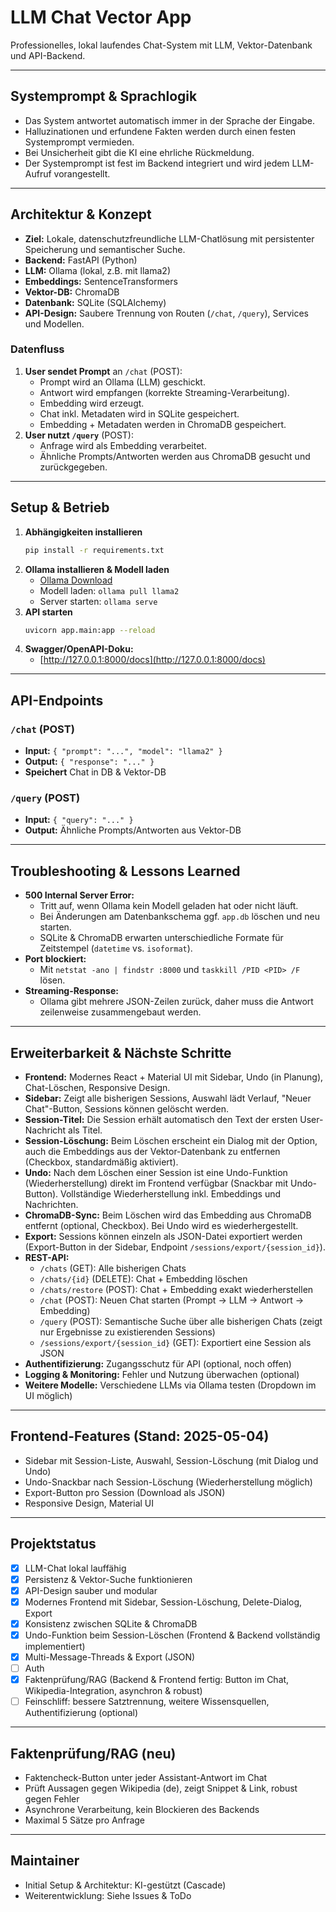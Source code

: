 # LLM Chat Vector App

Professionelles, lokal laufendes Chat-System mit LLM, Vektor-Datenbank und API-Backend.

---

## Systemprompt & Sprachlogik

- Das System antwortet automatisch immer in der Sprache der Eingabe.
- Halluzinationen und erfundene Fakten werden durch einen festen Systemprompt vermieden.
- Bei Unsicherheit gibt die KI eine ehrliche Rückmeldung.
- Der Systemprompt ist fest im Backend integriert und wird jedem LLM-Aufruf vorangestellt.

---

## Architektur & Konzept

- **Ziel:** Lokale, datenschutzfreundliche LLM-Chatlösung mit persistenter Speicherung und semantischer Suche.
- **Backend:** FastAPI (Python)
- **LLM:** Ollama (lokal, z.B. mit llama2)
- **Embeddings:** SentenceTransformers
- **Vektor-DB:** ChromaDB
- **Datenbank:** SQLite (SQLAlchemy)
- **API-Design:** Saubere Trennung von Routen (`/chat`, `/query`), Services und Modellen.

### Datenfluss
1. **User sendet Prompt** an `/chat` (POST):
    - Prompt wird an Ollama (LLM) geschickt.
    - Antwort wird empfangen (korrekte Streaming-Verarbeitung).
    - Embedding wird erzeugt.
    - Chat inkl. Metadaten wird in SQLite gespeichert.
    - Embedding + Metadaten werden in ChromaDB gespeichert.
2. **User nutzt `/query`** (POST):
    - Anfrage wird als Embedding verarbeitet.
    - Ähnliche Prompts/Antworten werden aus ChromaDB gesucht und zurückgegeben.

---

## Setup & Betrieb

1. **Abhängigkeiten installieren**
   ```sh
   pip install -r requirements.txt
   ```
2. **Ollama installieren & Modell laden**
   - [Ollama Download](https://ollama.com/)
   - Modell laden: `ollama pull llama2`
   - Server starten: `ollama serve`
3. **API starten**
   ```sh
   uvicorn app.main:app --reload
   ```
4. **Swagger/OpenAPI-Doku:**
   - [http://127.0.0.1:8000/docs](http://127.0.0.1:8000/docs)

---

## API-Endpoints

### `/chat` (POST)
- **Input:** `{ "prompt": "...", "model": "llama2" }`
- **Output:** `{ "response": "..." }`
- **Speichert** Chat in DB & Vektor-DB

### `/query` (POST)
- **Input:** `{ "query": "..." }`
- **Output:** Ähnliche Prompts/Antworten aus Vektor-DB

---

## Troubleshooting & Lessons Learned

- **500 Internal Server Error:**
  - Tritt auf, wenn Ollama kein Modell geladen hat oder nicht läuft.
  - Bei Änderungen am Datenbankschema ggf. `app.db` löschen und neu starten.
  - SQLite & ChromaDB erwarten unterschiedliche Formate für Zeitstempel (`datetime` vs. `isoformat`).
- **Port blockiert:**
  - Mit `netstat -ano | findstr :8000` und `taskkill /PID <PID> /F` lösen.
- **Streaming-Response:**
  - Ollama gibt mehrere JSON-Zeilen zurück, daher muss die Antwort zeilenweise zusammengebaut werden.

---

## Erweiterbarkeit & Nächste Schritte

- **Frontend:** Modernes React + Material UI mit Sidebar, Undo (in Planung), Chat-Löschen, Responsive Design.
- **Sidebar:** Zeigt alle bisherigen Sessions, Auswahl lädt Verlauf, "Neuer Chat"-Button, Sessions können gelöscht werden.
- **Session-Titel:** Die Session erhält automatisch den Text der ersten User-Nachricht als Titel.
- **Session-Löschung:** Beim Löschen erscheint ein Dialog mit der Option, auch die Embeddings aus der Vektor-Datenbank zu entfernen (Checkbox, standardmäßig aktiviert).
- **Undo:** Nach dem Löschen einer Session ist eine Undo-Funktion (Wiederherstellung) direkt im Frontend verfügbar (Snackbar mit Undo-Button). Vollständige Wiederherstellung inkl. Embeddings und Nachrichten.
- **ChromaDB-Sync:** Beim Löschen wird das Embedding aus ChromaDB entfernt (optional, Checkbox). Bei Undo wird es wiederhergestellt.
- **Export:** Sessions können einzeln als JSON-Datei exportiert werden (Export-Button in der Sidebar, Endpoint `/sessions/export/{session_id}`).
- **REST-API:**
  - `/chats` (GET): Alle bisherigen Chats
  - `/chats/{id}` (DELETE): Chat + Embedding löschen
  - `/chats/restore` (POST): Chat + Embedding exakt wiederherstellen
  - `/chat` (POST): Neuen Chat starten (Prompt → LLM → Antwort → Embedding)
  - `/query` (POST): Semantische Suche über alle bisherigen Chats (zeigt nur Ergebnisse zu existierenden Sessions)
  - `/sessions/export/{session_id}` (GET): Exportiert eine Session als JSON
- **Authentifizierung:** Zugangsschutz für API (optional, noch offen)
- **Logging & Monitoring:** Fehler und Nutzung überwachen (optional)
- **Weitere Modelle:** Verschiedene LLMs via Ollama testen (Dropdown im UI möglich)

---

## Frontend-Features (Stand: 2025-05-04)
- Sidebar mit Session-Liste, Auswahl, Session-Löschung (mit Dialog und Undo)
- Undo-Snackbar nach Session-Löschung (Wiederherstellung möglich)
- Export-Button pro Session (Download als JSON)
- Responsive Design, Material UI

---

## Projektstatus
- [x] LLM-Chat lokal lauffähig
- [x] Persistenz & Vektor-Suche funktionieren
- [x] API-Design sauber und modular
- [x] Modernes Frontend mit Sidebar, Session-Löschung, Delete-Dialog, Export
- [x] Konsistenz zwischen SQLite & ChromaDB
- [x] Undo-Funktion beim Session-Löschen (Frontend & Backend vollständig implementiert)
- [x] Multi-Message-Threads & Export (JSON)
- [ ] Auth
- [x] Faktenprüfung/RAG (Backend & Frontend fertig: Button im Chat, Wikipedia-Integration, asynchron & robust)
- [ ] Feinschliff: bessere Satztrennung, weitere Wissensquellen, Authentifizierung (optional)

---

## Faktenprüfung/RAG (neu)
- Faktencheck-Button unter jeder Assistant-Antwort im Chat
- Prüft Aussagen gegen Wikipedia (de), zeigt Snippet & Link, robust gegen Fehler
- Asynchrone Verarbeitung, kein Blockieren des Backends
- Maximal 5 Sätze pro Anfrage

---

## Maintainer
- Initial Setup & Architektur: KI-gestützt (Cascade)
- Weiterentwicklung: Siehe Issues & ToDo
